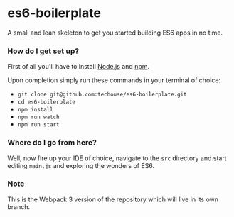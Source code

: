 # es6-boilerplate

A small and lean skeleton to get you started building ES6 apps in no time.

### How do I get set up?

First of all you'll have to install [Node.js](href:https://nodejs.org/en/) and [npm](href:https://www.npmjs.com/get-npm).

Upon completion simply run these commands in your terminal of choice:

* `git clone git@github.com:techouse/es6-boilerplate.git`
* `cd es6-boilerplate`
* `npm install`
* `npm run watch`
* `npm run start`

### Where do I go from here?

Well, now fire up your IDE of choice, navigate to the `src` directory and start editing `main.js` and exploring the wonders of ES6.

### Note
This is the Webpack 3 version of the repository which will live in its own branch.